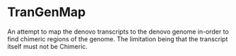 # TranGenMap

An attempt to map the denovo transcripts to the denovo genome in-order to find chimeric regions of the genome. The limitation being that the transcript itself must not be Chimeric.
